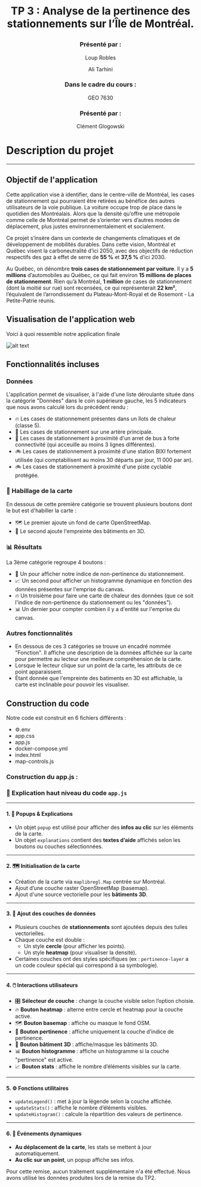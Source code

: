 # **<p align="center">TP 3 : Analyse de la pertinence des stationnements sur l’Île de Montréal.</p>**



### <p align="center">Présenté par :</p>

<p align="center"> Loup Robles</p>
<p align="center"> Ali Tarhini</p>

### <p align="center"> Dans le cadre du cours :</p>

<p align="center"> GEO 7630</p>

### <p align="center"> Présenté par :</p>

<p align="center"> Clément Glogowski</p>


# Description du projet
-----------------------------------------------------------------------------------------
## Objectif de l'application

Cette application vise à identifier, dans le centre-ville de Montréal, les cases de stationnement qui pourraient être retirées au bénéfice des autres utilisateurs de la voie publique. La voiture occupe trop de place dans le quotidien des Montréalais. Alors que la densité qu’offre une métropole comme celle de Montréal permet de s’orienter vers d’autres modes de déplacement, plus justes environnementalement et socialement.

Ce projet s’insère dans un contexte de changements climatiques et de développement de mobilités durables. Dans cette vision, Montréal et Québec visent la carboneutralité d’ici 2050, avec des objectifs de réduction respectifs des gaz à effet de serre de **55 %** et **37,5 %** d’ici 2030.

Au Québec, on dénombre **trois cases de stationnement par voiture**. Il y a **5 millions** d’automobiles au Québec, ce qui fait environ **15 millions de places de stationnement**. Rien qu’à Montréal, **1 million** de cases de stationnement (dont la moitié sur rue) sont recensées, ce qui représenterait **22 km²**, l’équivalent de l’arrondissement du Plateau-Mont-Royal et de Rosemont - La Petite-Patrie réunis.

## Visualisation de l'application web

Voici à quoi ressemble notre application finale

![alt text](app.png)

## Fonctionnalités incluses

### Données
L'application permet de visualiser, à l'aide d'une liste déroulante située dans la catégorie "Données" dans le coin supérieure gauche, les 5 indicateurs que nous avons calculé lors du précédent rendu : 

- 🔥 Les cases de stationnement présentes dans un îlots de chaleur (classe 5).
- 🚗 Les cases de stationnement sur une artère principale.
- 🚌 Les cases de stationnement à proximité d'un arret de bus à forte connectivité (qui acceuille au moins 3 lignes différentes).
- 🚲 Les cases de stationnement à proximité d'une station BIXI fortement utilisée (qui comptabilisent au moins 30 départs par jour, 11 000 par an).
- 🚲 Les cases de stationnement à proximité d'une piste cyclable protégée.

### 🎨 Habillage de la carte
En dessous de cette première catégorie se trouvent plusieurs boutons dont le but est d'habiller la carte :
- 🗺️ Le premier ajoute un fond de carte OpenStreetMap.
- 🏢 Le second ajoute l'empreinte des bâtiments en 3D.

### 📊 Résultats

La 3ème catégorie regroupe 4 boutons :
- 🚫 Un pour afficher notre indice de non-pertinence du stationnement.
- 📈 Un second pour afficher un histogramme dynamique en fonction des données présentes sur l'emprise du canvas.
- 🔥 Un troisième pour faire une carte de chaleur des données (que ce soit l'indice de non-pertinence du stationnement ou les "données").
- 📊 Un dernier pour compter combien il y a d'entité sur l'emprise du canvas.

### Autres fonctionnalités

- En dessous de ces 3 catégories se trouve un encadré nommée "Fonction". Il affiche une description de la données affichée sur la carte pour permettre au lecteur une meilleure compréhension de la carte.
- Lorsque le lecteur clique sur un point de la carte, les attributs de ce point apparaissent.
- Étant donnée que l'empreinte des batiments en 3D est affichable, la carte est inclinable pour pouvoir les visualiser.

## Construction du code

Notre code est construit en 6 fichiers différents :
- ⚙️.env
- app.css
- app.js
- docker-compose.yml
- index.html
- map-controls.js

### Construction du app.js : 

### 🧠 Explication haut niveau du code `app.js`

---

#### 1. 💬 **Popups & Explications**

- Un objet `popup` est utilisé pour afficher des **infos au clic** sur les éléments de la carte.
- Un objet `explanations` contient des **textes d’aide** affichés selon les boutons ou couches sélectionnées.

---

#### 2. 🗺️ **Initialisation de la carte**

- Création de la carte via `maplibregl.Map` centrée sur Montréal.
- Ajout d’une couche raster OpenStreetMap (basemap).
- Ajout d'une source vectorielle pour les **bâtiments 3D**.

---

#### 3. 📂 **Ajout des couches de données**

- Plusieurs couches de **stationnements** sont ajoutées depuis des tuiles vectorielles.
- Chaque couche est double :
  - Un style **cercle** (pour afficher les points).
  - Un style **heatmap** (pour visualiser la densité).
- Certaines couches ont des styles spécifiques (ex : `pertinence-layer` a un code couleur spécial qui correspond à sa symbologie).

---

#### 4. 🖱️ **Interactions utilisateurs**

- 🎛️ **Sélecteur de couche** : change la couche visible selon l’option choisie.
- 🔥 **Bouton heatmap** : alterne entre cercle et heatmap pour la couche active.
- 🗺️ **Bouton basemap** : affiche ou masque le fond OSM.
- 🚫 **Bouton pertinence** : affiche uniquement la couche d’indice de pertinence.
- 🏢 **Bouton bâtiment 3D** : affiche/masque les bâtiments 3D.
- 📊 **Bouton histogramme** : affiche un histogramme si la couche "pertinence" est active.
- 📈 **Bouton stats** : affiche le nombre d’éléments visibles sur la carte.

---

#### 5. ⚙️ **Fonctions utilitaires**

- `updateLegend()` : met à jour la légende selon la couche affichée.
- `updateStats()` : affiche le nombre d’éléments visibles.
- `updateHistogram()` : calcule la répartition des valeurs de pertinence.

---

#### 6. 🔄 **Événements dynamiques**

- **Au déplacement de la carte**, les stats se mettent à jour automatiquement.
- **Au clic sur un point**, un popup affiche ses infos.

Pour cette remise, aucun traitement supplémentaire n'a été effectué. Nous avons utilisé les données produites lors de la remise du TP2.